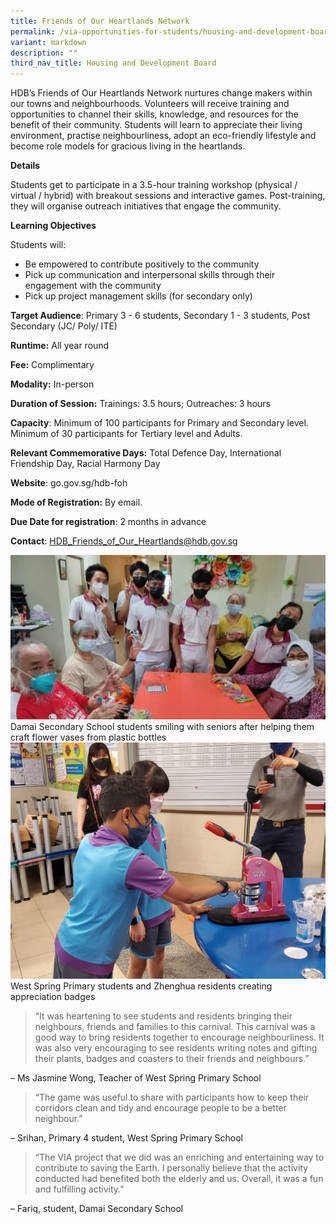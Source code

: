 ```yaml
---
title: Friends of Our Heartlands Network
permalink: /via-opportunities-for-students/housing-and-development-board/friends-of-our-heartlands-network/
variant: markdown
description: ""
third_nav_title: Housing and Development Board
---
```

HDB’s Friends of Our Heartlands Network nurtures change makers within our towns and neighbourhoods. Volunteers will receive training and opportunities to channel their skills, knowledge, and resources for the benefit of their community. Students will learn to appreciate their living environment, practise neighbourliness, adopt an eco-friendly lifestyle and become role models for gracious living in the heartlands.

**Details**

Students get to participate in a 3.5-hour training workshop (physical / virtual / hybrid) with breakout sessions and interactive games. Post-training, they will organise outreach initiatives that engage the community.

**Learning Objectives**

Students will: 
* Be empowered to contribute positively to the community 
* Pick up communication and interpersonal skills through their engagement with the community 
* Pick up project management skills (for secondary only)

**Target Audience**: Primary 3 - 6 students, Secondary 1 - 3 students, Post Secondary (JC/ Poly/ ITE)

**Runtime:** All year round

**Fee:** Complimentary

**Modality:** In-person

**Duration of Session:** Trainings: 3.5 hours; Outreaches: 3 hours

**Capacity**:  Minimum of 100 participants for Primary and Secondary level. Minimum of 30 participants for Tertiary level and Adults.

**Relevant Commemorative Days:** Total Defence Day, International Friendship Day, Racial Harmony Day

**Website**: go.gov.sg/hdb-foh

**Mode of Registration:** By email.

**Due Date for registration**: 2 months in advance

**Contact**: HDB_Friends_of_Our_Heartlands@hdb.gov.sg

![](/images/HDB_friends_of_heartland_network_Damai_1.PNG)Damai Secondary School students smiling with seniors after helping them craft flower vases from plastic bottles
![](/images/HDB_friends_of_heartland_network_West_Spring_4.jpeg)West Spring Primary students and Zhenghua residents creating appreciation badges

> “It was heartening to see students and residents bringing their neighbours, friends and families to this carnival. This carnival was a good way to bring residents together to encourage neighbourliness. It was also very encouraging to see residents writing notes and gifting their plants, badges and coasters to their friends and neighbours.”

– Ms Jasmine Wong, Teacher of West Spring Primary School

> “The game was useful to share with participants how to keep their corridors clean and tidy and encourage people to be a better neighbour.”

– Srihan, Primary 4 student, West Spring Primary School

> “The VIA project that we did was an enriching and entertaining way to contribute to saving the Earth. I personally believe that the activity conducted had benefited both the elderly and us. Overall, it was a fun and fulfilling activity.”

– Fariq, student, Damai Secondary School